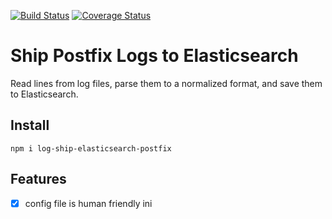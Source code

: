 [![Build Status][ci-img]][ci-url]
[![Coverage Status][cov-img]][cov-url]


# Ship Postfix Logs to Elasticsearch

Read lines from log files, parse them to a normalized format, and save them to Elasticsearch.

## Install

    npm i log-ship-elasticsearch-postfix


## Features


- [x] config file is human friendly ini



[ci-img]: https://travis-ci.org/DoubleCheck/log-ship-elasticsearch-postfix.svg
[ci-url]: https://travis-ci.org/DoubleCheck/log-ship-elasticsearch-postfix
[cov-img]: https://coveralls.io/repos/DoubleCheck/log-ship-elasticsearch-postfix/badge.svg
[cov-url]: https://coveralls.io/github/DoubleCheck/log-ship-elasticsearch-postfix
